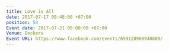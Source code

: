 ```yaml
---
title: Love is All
date: 2017-07-17 08:48:00 +07:00
position: 54
Event date: 2017-07-21 00:00:00 +07:00
Venue: Dockers
Event URL: https://www.facebook.com/events/659120960948809/
---
```


